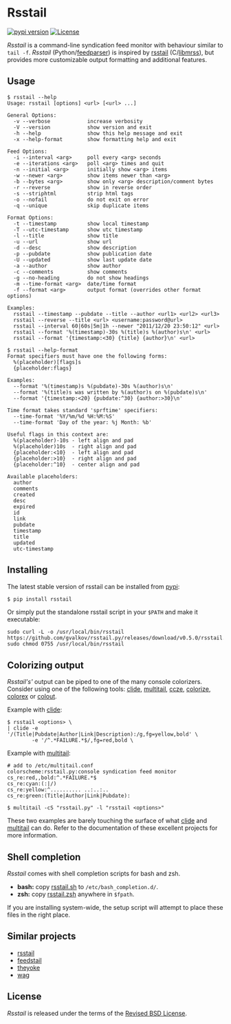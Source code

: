 # Rsstail

<p>
    <a href="https://pypi.python.org/pypi/rsstail"><img alt="pypi version" src="https://img.shields.io/pypi/v/rsstail.svg"></a>
    <a href="https://github.com/gvalkov/rsstail.py/blob/main/LICENSE.txt"><img alt="License" src="https://img.shields.io/pypi/l/rsstail"></a>
</p>


*Rsstail* is a command-line syndication feed monitor with behaviour
similar to `tail -f`. *Rsstail* (Python/[feedparser]) is inspired by
[rsstail] (C/[libmrss]), but provides more customizable output
formatting and additional features.

## Usage

    $ rsstail --help
    Usage: rsstail [options] <url> [<url> ...]

    General Options:
      -v --verbose            increase verbosity
      -V --version            show version and exit
      -h --help               show this help message and exit
      -x --help-format        show formatting help and exit

    Feed Options:
      -i --interval <arg>     poll every <arg> seconds
      -e --iterations <arg>   poll <arg> times and quit
      -n --initial <arg>      initially show <arg> items
      -w --newer <arg>        show items newer than <arg>
      -b --bytes <arg>        show only <arg> description/comment bytes
      -r --reverse            show in reverse order
      -s --striphtml          strip html tags
      -o --nofail             do not exit on error
      -q --unique             skip duplicate items

    Format Options:
      -t --timestamp          show local timestamp
      -T --utc-timestamp      show utc timestamp
      -l --title              show title
      -u --url                show url
      -d --desc               show description
      -p --pubdate            show publication date
      -U --updated            show last update date
      -a --author             show author
      -c --comments           show comments
      -g --no-heading         do not show headings
      -m --time-format <arg>  date/time format
      -f --format <arg>       output format (overrides other format options)

    Examples:
      rsstail --timestamp --pubdate --title --author <url1> <url2> <url3>
      rsstail --reverse --title <url> <username:password@url>
      rsstail --interval 60|60s|5m|1h --newer "2011/12/20 23:50:12" <url>
      rsstail --format '%(timestamp)-30s %(title)s %(author)s\n' <url>
      rsstail --format '{timestamp:<30} {title} {author}\n' <url>

    $ rsstail --help-format
    Format specifiers must have one the following forms:
      %(placeholder)[flags]s
      {placeholder:flags}

    Examples:
      --format '%(timestamp)s %(pubdate)-30s %(author)s\n'
      --format '%(title)s was written by %(author)s on %(pubdate)s\n'
      --format '{timestamp:<20} {pubdate:^30} {author:>30}\n'

    Time format takes standard 'sprftime' specifiers:
      --time-format '%Y/%m/%d %H:%M:%S'
      --time-format 'Day of the year: %j Month: %b'

    Useful flags in this context are:
      %(placeholder)-10s - left align and pad
      %(placeholder)10s  - right align and pad
      {placeholder:<10}  - left align and pad
      {placeholder:>10}  - right align and pad
      {placeholder:^10}  - center align and pad

    Available placeholders:
      author
      comments
      created
      desc
      expired
      id
      link
      pubdate
      timestamp
      title
      updated
      utc-timestamp

## Installing

The latest stable version of rsstail can be installed from [pypi][]:

``` bash
$ pip install rsstail
```

Or simply put the standalone rsstail script in your `$PATH` and make it
executable:

    sudo curl -L -o /usr/local/bin/rsstail https://github.com/gvalkov/rsstail.py/releases/download/v0.5.0/rsstail.pyz.zip
    sudo chmod 0755 /usr/local/bin/rsstail

## Colorizing output

*Rsstail\'s\'* output can be piped to one of the many console
colorizers. Consider using one of the following tools: [clide],
[multitail], [ccze], [colorize], [colorex] or [colout].

Example with [clide][]:

    $ rsstail <options> \
    | clide -e '/(Title|Pubdate|Author|Link|Description):/g,fg=yellow,bold' \
            -e '/^.*FAILURE.*$/,fg=red,bold \

Example with [multitail][]:

    # add to /etc/multitail.conf
    colorscheme:rsstail.py:console syndication feed monitor
    cs_re:red,,bold:^.*FAILURE.*$
    cs_re:cyan:(:|/)
    cs_re:yellow:^.......... ..:..:..
    cs_re:green:(Title|Author|Link|Pubdate):

    $ multitail -cS "rsstail.py" -l "rsstail <options>"

These two examples are barely touching the surface of what [clide] and
[multitail] can do. Refer to the documentation of these excellent
projects for more information.

## Shell completion

*Rsstail* comes with shell completion scripts for bash and zsh.

 - **bash:** copy [rsstail.sh] to `/etc/bash_completion.d/`.
 - **zsh:** copy [rsstail.zsh] anywhere in `$fpath`.

If you are installing system-wide, the setup script will attempt to
place these files in the right place.

## Similar projects

 - [rsstail]
 - [feedstail]
 - [theyoke]
 - [wag]

## License

*Rsstail* is released under the terms of the [Revised BSD License].

  [feedparser]: https://github.com/kurtmckee/feedparser
  [rsstail]: http://www.vanheusden.com/rsstail/
  [libmrss]: http://www.autistici.org/bakunin/libmrss/doc/
  [pypi]: https://pypi.org/project/rsstail/
  [clide]: http://suso.suso.org/xulu/Clide
  [multitail]: http://www.vanheusden.com/multitail/
  [ccze]: http://bonehunter.rulez.org/CCZE.html
  [colorize]: http://colorize.raszi.hu/
  [colorex]: https://pypi.org/project/colorex/
  [colout]: http://nojhan.github.io/colout/
  [rsstail.sh]: https://raw.github.com/gvalkov/rsstail.py/main/etc/rsstail.sh
  [rsstail.zsh]: https://raw.github.com/gvalkov/rsstail.py/main/etc/_rsstail
  [feedstail]: https://pypi.org/project/feedstail/
  [theyoke]: http://github.com/mackers/theyoke/
  [wag]: https://github.com/tylerharper/wag
  [Revised BSD License]: https://raw.github.com/gvalkov/rsstail.py/main/LICENSE.txt

